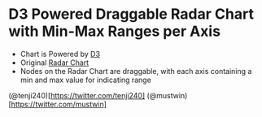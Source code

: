 D3 Powered Draggable Radar Chart with Min-Max Ranges per Axis
========================

- Chart is Powered by [D3](http://d3js.org/)
- Original [Radar Chart](https://github.com/alangrafu/radar-chart-d3)
- Nodes on the Radar Chart are draggable, with each axis containing a min and max value for indicating range

(@tenji240)[https://twitter.com/tenji240]
(@mustwin)[https://twitter.com/mustwin]
